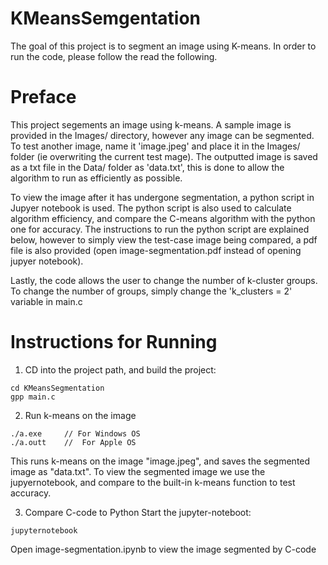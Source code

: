 # KMeansSemgentation

The goal of this project is to segment an image using K-means. In order to run the code, please follow the read the following. 

<h1>Preface</h1>
<p>
This project segements an image using k-means. A sample image is provided in the Images/ directory, however any image can be segmented. To test another image, name it 'image.jpeg' and place it in the Images/ folder (ie overwriting the current test mage). The outputted image is saved as a txt file in the Data/ folder as 'data.txt', this is done to allow the algorithm to run as efficiently as possible. 
</p>
<p>
To view the image after it has undergone segmentation, a python script in Jupyer notebook is used. The python script is also used to calculate algorithm efficiency, and compare the C-means algorithm with the python one for accuracy. The instructions to run the python script are explained below, however to simply view the test-case image being compared, a pdf file is also provided (open image-segmentation.pdf instead of opening jupyer notebook).
</p>
<p>
Lastly, the code allows the user to change the number of k-cluster groups. To change the number of groups, simply change the 'k_clusters = 2' variable in main.c
</p>

<h1>Instructions for Running</h1>

1. CD into the project path, and build the project:
```console
cd KMeansSegmentation
gpp main.c
```

2. Run k-means on the image
```console
./a.exe     // For Windows OS
./a.outt    //  For Apple OS
``` 


This runs k-means on the image "image.jpeg", and saves the segmented image as "data.txt". To view the segmented image we use the jupyernotebook, and compare to the built-in k-means function to test accuracy.

3. Compare C-code to Python
Start the jupyter-noteboot: 
```console
jupyternotebook
```
Open image-segmentation.ipynb to view the image segmented by C-code

